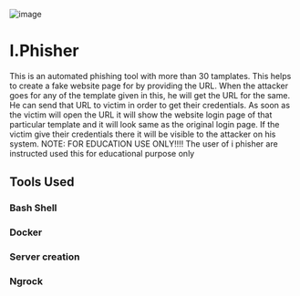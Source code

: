 ![image](https://github.com/abdulmoghni007/I.Phisher/blob/main/FISHER%20PICTURE.jpg)


# I.Phisher
This is an automated phishing tool with more than 30 tamplates. This helps to create a fake website page for by providing the URL. When the attacker goes for any of the template given in this, he will get the URL for the same. He can send that URL to victim in order to get their credentials. As soon as the victim will open the URL it will show the website login page of that particular template and it will look same as the original login page. If the victim give their credentials there it will be visible to the attacker on his system.    NOTE: FOR EDUCATION USE ONLY!!!!
The user of i phisher are instructed used this for educational purpose only
## Tools Used
### Bash Shell
### Docker
### Server creation
### Ngrock

